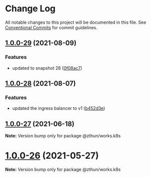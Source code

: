 # Change Log

All notable changes to this project will be documented in this file.
See [Conventional Commits](https://conventionalcommits.org) for commit guidelines.

## [1.0.0-29](https://github.com/zthun/works/compare/v1.0.0-28...v1.0.0-29) (2021-08-09)


### Features

* updated to snapshot 28 ([0f08ac7](https://github.com/zthun/works/commit/0f08ac7f031ec02c6136a0dfe3041ac212f0b4ff))



## [1.0.0-28](https://github.com/zthun/works/compare/v1.0.0-27...v1.0.0-28) (2021-08-07)


### Features

* updated the ingress balancer to v1 ([b452d3e](https://github.com/zthun/works/commit/b452d3e8e6f960b1bd76d26eceb5bbe2bcc0c174))



## [1.0.0-27](https://github.com/zthun/works/compare/v1.0.0-26...v1.0.0-27) (2021-06-18)

**Note:** Version bump only for package @zthun/works.k8s





# [1.0.0-26](https://github.com/zthun/works/compare/v1.0.0-25...v1.0.0-26) (2021-05-27)

**Note:** Version bump only for package @zthun/works.k8s
